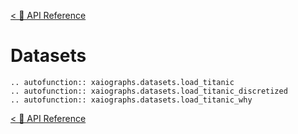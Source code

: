 [< 💎 API Reference](api_reference/api_reference)

# Datasets

```{eval-rst}
.. autofunction:: xaiographs.datasets.load_titanic
.. autofunction:: xaiographs.datasets.load_titanic_discretized
.. autofunction:: xaiographs.datasets.load_titanic_why
```

[< 💎 API Reference](api_reference/api_reference)